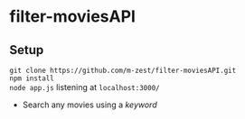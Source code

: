 # filter-moviesAPI

## Setup

```` git clone https://github.com/m-zest/filter-moviesAPI.git ```` \
```` npm install ```` \
```` node app.js ```` listening at ```` localhost:3000/ ````

* Search any movies using a *keyword*
